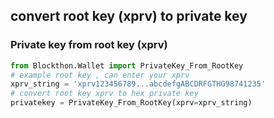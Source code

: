 ## convert root key (xprv) to private key
### Private key from root key (xprv)
```python
from Blockthon.Wallet import PrivateKey_From_RootKey
# example root key , can enter your xprv 
xprv_string = 'xprv123456789...abcdefgABCDRFGTHG98741235'
# convert root key xprv to hex private key
privatekey = PrivateKey_From_RootKey(xprv=xprv_string)
```
